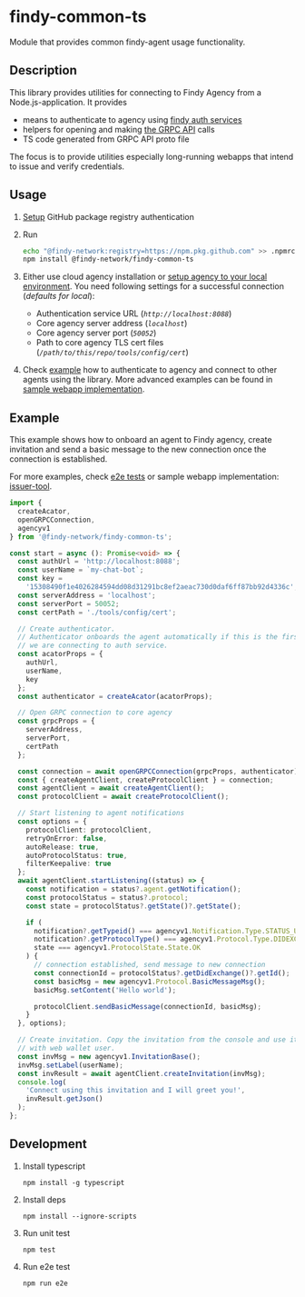 # findy-common-ts

Module that provides common findy-agent usage functionality.

## Description

This library provides utilities for connecting to Findy Agency from a Node.js-application.
It provides

- means to authenticate to agency using [findy auth services](https://github.com/findy-network/findy-agent-auth)
- helpers for opening and making [the GRPC API](https://github.com/findy-network/findy-agent-api) calls
- TS code generated from GRPC API proto file

The focus is to provide utilities especially long-running webapps that intend to issue and verify credentials.

## Usage

1. [Setup](https://docs.github.com/en/packages/working-with-a-github-packages-registry/working-with-the-npm-registry#authenticating-with-a-personal-access-token) GitHub package registry authentication

1. Run

   ```sh
   echo "@findy-network:registry=https://npm.pkg.github.com" >> .npmrc
   npm install @findy-network/findy-common-ts
   ```

1. Either use cloud agency installation or [setup agency to your local environment](https://github.com/findy-network/findy-wallet-pwa/blob/master/tools/env/README.md#agency-setup-for-local-development).
   You need following settings for a successful connection (_defaults for local_):

   - Authentication service URL (_`http://localhost:8088`_)
   - Core agency server address (_`localhost`_)
   - Core agency server port (_`50052`_)
   - Path to core agency TLS cert files (_`/path/to/this/repo/tools/config/cert`_)

1. Check [example](#example) how to authenticate to agency and connect to other agents using the library. More advanced examples can be found in [sample webapp implementation](https://github.com/findy-network/findy-issuer-tool).

## Example

This example shows how to onboard an agent to Findy agency, create invitation and send a basic message to the new connection once the connection is established.

For more examples, check [e2e tests](./e2e) or sample webapp implementation: [issuer-tool](https://github.com/findy-network/findy-issuer-tool).

```ts
import {
  createAcator,
  openGRPCConnection,
  agencyv1
} from '@findy-network/findy-common-ts';

const start = async (): Promise<void> => {
  const authUrl = 'http://localhost:8088';
  const userName = `my-chat-bot`;
  const key =
    '15308490f1e4026284594dd08d31291bc8ef2aeac730d0daf6ff87bb92d4336c';
  const serverAddress = 'localhost';
  const serverPort = 50052;
  const certPath = './tools/config/cert';

  // Create authenticator.
  // Authenticator onboards the agent automatically if this is the first time
  // we are connecting to auth service.
  const acatorProps = {
    authUrl,
    userName,
    key
  };
  const authenticator = createAcator(acatorProps);

  // Open GRPC connection to core agency
  const grpcProps = {
    serverAddress,
    serverPort,
    certPath
  };

  const connection = await openGRPCConnection(grpcProps, authenticator);
  const { createAgentClient, createProtocolClient } = connection;
  const agentClient = await createAgentClient();
  const protocolClient = await createProtocolClient();

  // Start listening to agent notifications
  const options = {
    protocolClient: protocolClient,
    retryOnError: false,
    autoRelease: true,
    autoProtocolStatus: true,
    filterKeepalive: true
  };
  await agentClient.startListening((status) => {
    const notification = status?.agent.getNotification();
    const protocolStatus = status?.protocol;
    const state = protocolStatus?.getState()?.getState();

    if (
      notification?.getTypeid() === agencyv1.Notification.Type.STATUS_UPDATE &&
      notification?.getProtocolType() === agencyv1.Protocol.Type.DIDEXCHANGE &&
      state === agencyv1.ProtocolState.State.OK
    ) {
      // connection established, send message to new connection
      const connectionId = protocolStatus?.getDidExchange()?.getId();
      const basicMsg = new agencyv1.Protocol.BasicMessageMsg();
      basicMsg.setContent('Hello world');

      protocolClient.sendBasicMessage(connectionId, basicMsg);
    }
  }, options);

  // Create invitation. Copy the invitation from the console and use it to connect e.g.
  // with web wallet user.
  const invMsg = new agencyv1.InvitationBase();
  invMsg.setLabel(userName);
  const invResult = await agentClient.createInvitation(invMsg);
  console.log(
    'Connect using this invitation and I will greet you!',
    invResult.getJson()
  );
};
```

## Development

1. Install typescript

   ```
   npm install -g typescript
   ```

1. Install deps

   ```
   npm install --ignore-scripts
   ```

1. Run unit test

   ```
   npm test
   ```

1. Run e2e test

   ```
   npm run e2e
   ```
